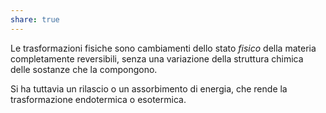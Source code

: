 ```yaml
---
share: true
---
```

Le trasformazioni fisiche sono cambiamenti dello stato *fisico* della materia completamente reversibili, senza una variazione della struttura chimica delle sostanze che la compongono.

Si ha tuttavia un rilascio o un assorbimento di energia, che rende la trasformazione endotermica o esotermica.